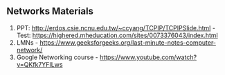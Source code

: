 ## Networks Materials

1. PPT: http://erdos.csie.ncnu.edu.tw/~ccyang/TCPIP/TCPIPSlide.html - Test: https://highered.mheducation.com/sites/0073376043/index.html
2. LMNs - https://www.geeksforgeeks.org/last-minute-notes-computer-network/
3. Google Networking course - https://www.youtube.com/watch?v=QKfk7YFILws
